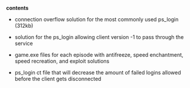 **contents**

* connection overflow solution for the most commonly used ps_login (312kb)

* solution for the ps_login allowing client version -1 to pass through the service

* game.exe files for each episode with antifreeze, speed enchantment, speed recreation, and exploit solutions

* ps_login ct file that will decrease the amount of failed logins allowed before the client gets disconnected

